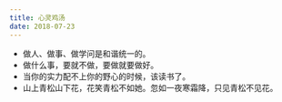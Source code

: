 ```yaml
---
title: 心灵鸡汤
date: 2018-07-23
---
```



- 做人、做事、做学问是和谐统一的。
- 做什么事，要就不做，要做就要做好。
- 当你的实力配不上你的野心的时候，该读书了。
- 山上青松山下花，花笑青松不如她。忽如一夜寒霜降，只见青松不见花。